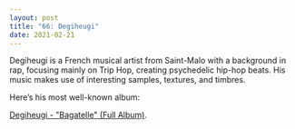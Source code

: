 ```yaml
---
layout: post
title: "66: Degiheugi"
date: 2021-02-21
---
```


Degiheugi is a French musical artist from Saint-Malo with a background in rap, focusing mainly on Trip Hop, creating psychedelic hip-hop beats. His music makes use of interesting samples, textures, and timbres. 

Here’s his most well-known album:

[Degiheugi - "Bagatelle" (Full Album)](https://youtu.be/pYS2x_GSFik4).
